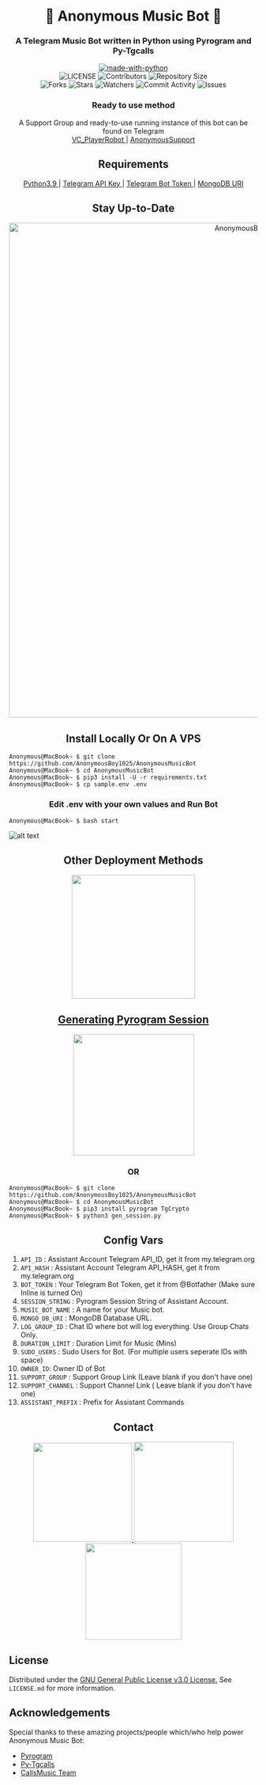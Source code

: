 <h1 align= center><b>🖤 Anonymous Music Bot 🖤</b></h1>
<h3 align = center> A Telegram Music Bot written in Python using Pyrogram and Py-Tgcalls </h3>

<p align="center">
<a href="https://python.org"><img src="http://forthebadge.com/images/badges/made-with-python.svg" alt="made-with-python"></a>
<br>
    <img src="https://img.shields.io/github/license/AnonymousBoy1025/AnonymousMusicBot?style=for-the-badge" alt="LICENSE">
    <img src="https://img.shields.io/github/contributors/AnonymousBoy1025/AnonymousMusicBot?style=for-the-badge" alt="Contributors">
    <img src="https://img.shields.io/github/repo-size/AnonymousBoy1025/AnonymousMusicBot?style=for-the-badge" alt="Repository Size"> <br>
    <img src="https://img.shields.io/github/forks/AnonymousBoy1025/AnonymousMusicBot?style=for-the-badge" alt="Forks">
    <img src="https://img.shields.io/github/stars/AnonymousBoy1025/AnonymousMusicBot?style=for-the-badge" alt="Stars">
    <img src="https://img.shields.io/github/watchers/AnonymousBoy1025/AnonymousMusicBot?style=for-the-badge" alt="Watchers">
    <img src="https://img.shields.io/github/commit-activity/w/AnonymousBoy1025/AnonymousMusicBot?style=for-the-badge" alt="Commit Activity">
    <img src="https://img.shields.io/github/issues/AnonymousBoy1025/AnonymousMusicBot?style=for-the-badge" alt="Issues">
</p>

<h3 align="center">
    Ready to use method
</h3>

<p align="center">
    A Support Group and ready-to-use running instance of this bot can be found on Telegram <br>
    <a href="https://telegram.me/VC_PlayerRobot"> VC_PlayerRobot </a> |
    <a href="https://t.me/AnonymousRobotSupport"> AnonymousSupport </a>
</p>

<h2 align="center">
   Requirements
</h2>

<p align="center">
    <a href="https://www.python.org/downloads/release/python-390/"> Python3.9 </a> |
    <a href="https://docs.pyrogram.org/intro/setup#api-keys"> Telegram API Key </a> |
    <a href="https://t.me/botfather"> Telegram Bot Token </a> |
    <a href="https://telegra.ph/How-To-get-Mongodb-URI-04-06"> MongoDB URI </a>
</p>

<h2 align="center">
   Stay Up-to-Date
</h2>

<p align="center"><img src="https://github.com/AnonymousBoy1025/AnonymousMusicBot/blob/main/Utils/star.gif" alt="AnonymousBoy1025 Github" width="1000px" /></p>



<h2 align="center">
   Install Locally Or On A VPS
</h2>


```console
Anonymous@MacBook~ $ git clone https://github.com/AnonymousBoy1025/AnonymousMusicBot
Anonymous@MacBook~ $ cd AnonymousMusicBot
Anonymous@MacBook~ $ pip3 install -U -r requirements.txt
Anonymous@MacBook~ $ cp sample.env .env
```

<h3 align="center">
    Edit <b>.env</b> with your own values and Run Bot
</h3>

```console
Anonymous@MacBook~ $ bash start
```
![alt text](https://github.com/AnonymousBoy1025/AnonymousMusicBot/blob/master/Utils/screen.png)


<h2 align="center">
   Other Deployment Methods
</h2>

<p align="center">
<a href="https://dashboard.heroku.com/new?template=https://github.com/AnonymousBoy1025/AnonymousMusicBot"><img src="https://img.shields.io/badge/Deploy%20To%20Heroku-blueviolet?style=for-the-badge&logo=heroku" width="250""/</a>  

</p>

<h2 align="center">
   Generating Pyrogram Session
</h2>

<p align="center">
<a href="https://telegram.me/AnonymousStringBot"><img src="https://img.shields.io/badge/Generate%20Pyrogram%20String-blueviolet?style=for-the-badge&logo=appveyor" width="245""/></a>
 </p>  

<h3 align="center">
    OR
</h3>

```console
Anonymous@MacBook~ $ git clone https://github.com/AnonymousBoy1025/AnonymousMusicBot
Anonymous@MacBook~ $ cd AnonymousMusicBot
Anonymous@MacBook~ $ pip3 install pyrogram TgCrypto
Anonymous@MacBook~ $ python3 gen_session.py
```


<h2 align="center">
   Config Vars
</h2>

1. `API_ID` : Assistant Account Telegram API_ID, get it from my.telegram.org
2. `API_HASH` : Assistant Account Telegram API_HASH, get it from my.telegram.org
3. `BOT_TOKEN` : Your Telegram Bot Token, get it from @Botfather (Make sure Inline is turned On)
4. `SESSION_STRING` : Pyrogram Session String of Assistant Account.
5. `MUSIC_BOT_NAME` : A name for your Music bot.
6. `MONGO_DB_URI` : MongoDB Database URL.
7. `LOG_GROUP_ID` : Chat ID where bot will log everything. Use Group Chats Only.
8. `DURATION_LIMIT` : Duration Limit for Music (Mins)
9. `SUDO_USERS` : Sudo Users for Bot. (For multiple users seperate IDs with space)
10. `OWNER_ID`: Owner ID of Bot
11. `SUPPORT_GROUP` : Support Group Link (Leave blank if you don't have one)
12. `SUPPORT_CHANNEL` : Support Channel Link ( Leave blank if you don't have one)
13. `ASSISTANT_PREFIX` : Prefix for Assistant Commands


<h2 align="center">
   Contact
</h2>

<p align="center">
<a href="https://t.me/AnonymousSupport"><img src="https://img.shields.io/badge/Anonymous%20Channel-blueviolet?style=for-the-badge&logo=telegram" width="200""/</a>
<a href="https://telegram.me/anonymous_was_bot"><img src="https://img.shields.io/badge/Contact%20Owner-blueviolet?style=for-the-badge&logo=telegram" width="202""/</a>  
<a href="https://t.me/AnonymousRobotSupport"><img src="https://img.shields.io/badge/Anonymous%20Support-blueviolet?style=for-the-badge&logo=telegram" width="195""/></a>
</p>



## License

Distributed under the [GNU General Public License v3.0 License.](https://github.com/AnonymousBoy1025/AnonymousMusicBot/blob/main/LICENSE) See `LICENSE.md` for more information.

## Acknowledgements

Special thanks to these amazing projects/people which/who help power Anonymous Music Bot:

- [Pyrogram](https://github.com/pyrogram/pyrogram)
- [Py-Tgcalls](https://github.com/pytgcalls/pytgcalls)
- [CallsMusic Team](https://github.com/Callsmusic)
